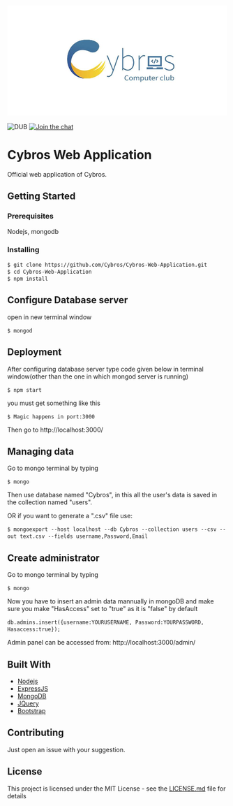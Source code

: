 
![Cybros](https://github.com/phunsukwangdu/image/blob/master/cybros.jpg)

![DUB](https://img.shields.io/dub/l/vibe-d.svg?style=flat) [![Join the chat](https://img.shields.io/badge/gitter-join%20chat%20%E2%86%92-brightgreen.svg)](https://gitter.im/LNMIIT-Computer-Club/Lobby)
# Cybros Web Application

Official web application of Cybros.

## Getting Started

### Prerequisites

Nodejs, mongodb

### Installing
```
$ git clone https://github.com/Cybros/Cybros-Web-Application.git
$ cd Cybros-Web-Application
$ npm install
```
## Configure Database server
open in new terminal window
```
$ mongod
```
## Deployment

After configuring database server type code given below in terminal window(other than the one in which mongod server is running)
```
$ npm start
```
you must get something like this
```
$ Magic happens in port:3000
```
Then go to http://localhost:3000/ 

## Managing data

Go to mongo terminal by typing
```
$ mongo
```
Then use database named "Cybros", in this all the user's data is saved in the collection named "users".

OR if you want to generate a ".csv" file use:
```
$ mongoexport --host localhost --db Cybros --collection users --csv --out text.csv --fields username,Password,Email
``` 
## Create administrator

Go to mongo terminal by typing
```
$ mongo
```
Now you have to insert an admin data mannually in mongoDB
and make sure you make "HasAccess" set to "true" as it is "false" by default
```
db.admins.insert({username:YOURUSERNAME, Password:YOURPASSWORD, Hasaccess:true});
```
Admin panel can be accessed from: http://localhost:3000/admin/

## Built With

* [Nodejs](https://nodejs.org/en/)
* [ExpressJS](https://expressjs.com/)
* [MongoDB](https://www.mongodb.com/)
* [JQuery](https://jquery.com/)
* [Bootstrap](http://getbootstrap.com/)

## Contributing

Just open an issue with your suggestion.

## License

This project is licensed under the MIT License - see the [LICENSE.md](LICENSE.md) file for details


